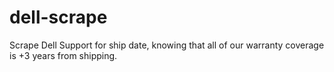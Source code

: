# dell-scrape
Scrape Dell Support for ship date, knowing that all of our warranty coverage is +3 years from shipping.
